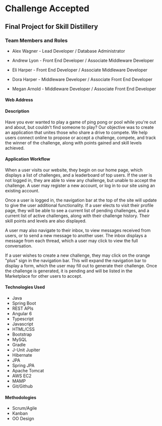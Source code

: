 # Challenge Accepted

## Final Project for Skill Distillery

### Team Members and Roles
* Alex Wagner - Lead Developer / Database Administrator

* Andrew Lyon - Front End Developer / Associate Middleware Developer
* Eli Harper - Front End Developer / Associate Middleware Developer

* Dora Harper - Middleware Developer / Associate Front End Developer
* Megan Arnold - Middleware Developer / Associate Front End Developer

#### Web Address

#### Description

Have you ever wanted to play a game of ping pong or pool while you're out and about, but couldn't find someone to play? Our objective was to create an application that unites those who share a drive to compete. We help users connect online to propose or accept a challenge, compete, and track the winner of the challenge, along with points gained and skill levels achieved.

#### Application Workflow

When a user visits our website, they begin on our home page, which displays a list of challenges, and a leaderboard of top users. If the user is not logged in, they are able to view any challenge, but unable to accept the challenge. A user may register a new account, or log in to our site using an existing account.

Once a user is logged in, the navigation bar at the top of the site will update to give the user additional functionality. If a user elects to visit their profile page, they will be able to see a current list of pending challenges, and a current list of active challenges, along with their challenge history. Their skill points and levels are also displayed.

A user may also navigate to their inbox, to view messages received from users, or to send a new message to another user. The inbox displays a message from each thread, which a user may click to view the full conversation.

If a user wishes to create a new challenge, they may click on the orange "plus" sign in the navigation bar. This will expand the navigation bar to display a form, which the user may fill out to generate their challenge. Once the challenge is generated, it is pending and will be listed in the Marketplace for other users to accept.

#### Technologies Used
* Java
* Spring Boot
* REST APIs
* Angular 6
* Typescript
* Javascript
* HTML/CSS
* Bootstrap
* MySQL
* Gradle
* J-Unit Jupiter
* Hibernate
* JPA
* Spring JPA
* Apache Tomcat
* AWS EC2
* MAMP
* Git/Github

#### Methodologies
* Scrum/Agile
* Kanban
* OO Design
